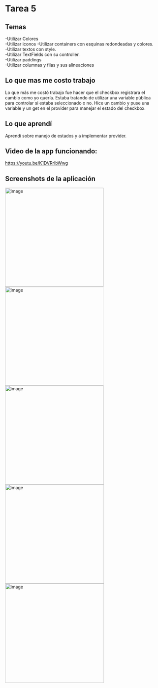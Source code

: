 # Tarea 5  
## Temas    
-Utilizar Colores  
-Utilizar iconos 
-Utilizar containers con esquinas redondeadas y colores.  
-Utilizar textos con style.  
-Utilizar TextFields con su controller.  
-Utilizar paddings  
-Utilizar columnas y filas y sus alineaciones

## Lo que mas me costo trabajo  
Lo que más me costó trabajo fue hacer que el checkbox registrara el cambio como yo quería. Estaba tratando de utilizar una variable pública para controlar si estaba seleccionado o no. Hice un cambio y puse una variable y un get en el provider para manejar el estado del checkbox.  
  
## Lo que aprendí  
Aprendí sobre manejo de estados y a implementar provider.  

## Video de la app funcionando:  
https://youtu.be/K1DVRrlbWwg

## Screenshots de la aplicación  
<img width="320" alt="image" src="https://github.com/josefranciscogv/PMD_T5/assets/60234623/6e58f232-7b05-4951-9745-1acbf0b84799">
<img width="319" alt="image" src="https://github.com/josefranciscogv/PMD_T5/assets/60234623/396cf52b-b4cb-41f6-a96d-b8efd909d461">
<img width="320" alt="image" src="https://github.com/josefranciscogv/PMD_T5/assets/60234623/a86e7ff8-b297-434e-8f41-642fc19fa424">
<img width="321" alt="image" src="https://github.com/josefranciscogv/PMD_T5/assets/60234623/76dcee58-bd7c-4c30-ba5f-f0c3389b0217">
<img width="321" alt="image" src="https://github.com/josefranciscogv/PMD_T5/assets/60234623/03f100e6-9b10-4929-920f-c0f9b6a2133a">


